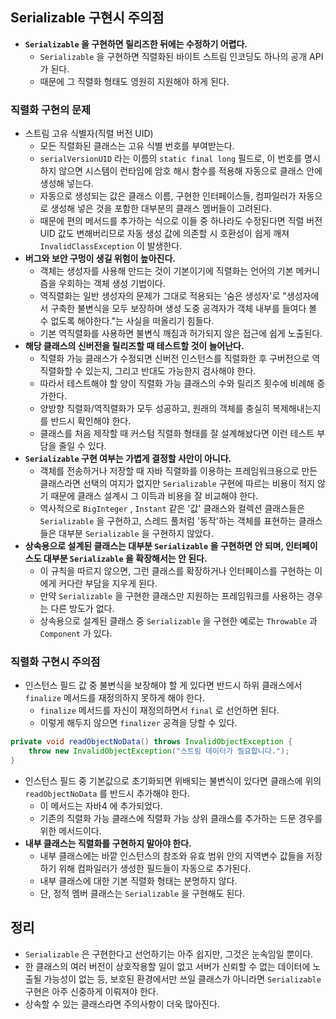 ## Serializable 구현시 주의점
- **`Serializable` 을 구현하면 릴리즈한 뒤에는 수정하기 어렵다.**
  - `Serializable` 을 구현하면 직렬화된 바이트 스트림 인코딩도 하나의 공개 API 가 된다.
  - 때문에 그 직렬화 형태도 영원히 지원해야 하게 된다.

### 직렬화 구현의 문제
- 스트림 고유 식별자(직렬 버전 UID)
  - 모든 직렬화된 클래스는 고유 식별 번호를 부여받는다.
  - `serialVersionUID` 라는 이름의 `static final long` 필드로, 이 번호를 명시하지 않으면 시스템이 런타임에 암호 해시 함수를 적용해 자동으로 클래스 안에 생성해 넣는다.
  - 자동으로 생성되는 값은 클래스 이름, 구현한 인터페이스들, 컴파일러가 자동으로 생성해 넣은 것을 포함한 대부분의 클래스 멤버들이 고려된다.
  - 때문에 편의 메서드를 추가하는 식으로 이들 중 하나라도 수정된다면 직렬 버전 UID 값도 변해버리므로 자동 생성 값에 의존할 시 호환성이 쉽게 깨져 `InvalidClassException` 이 발생한다.
- **버그와 보안 구멍이 생길 위험이 높아진다.**
  - 객체는 생성자를 사용해 만드는 것이 기본이기에 직렬화는 언어의 기본 메커니즘을 우회하는 객체 생성 기법이다.
  - 역직렬화는 일반 생성자의 문제가 그대로 적용되는 '숨은 생성자'로 "생성자에서 구축한 불변식을 모두 보장하며 생성 도중 공격자가 객체 내부를 들여다 볼 수 없도록 해야한다."는 사실을 떠올리기 힘들다.
  - 기본 역직렬화를 사용하면 불변식 깨짐과 허가되지 않은 접근에 쉽게 노출된다.
- **해당 클래스의 신버전을 릴리즈할 때 테스트할 것이 늘어난다.**
  - 직렬화 가능 클래스가 수정되면 신버전 인스턴스를 직렬화한 후 구버전으로 역직렬화할 수 있는지, 그리고 반대도 가능한지 검사해야 한다.
  - 따라서 테스트해야 할 양이 직렬화 가능 클래스의 수와 릴리즈 횟수에 비례해 증가한다.
  - 양방향 직렬화/역직렬화가 모두 성공하고, 원래의 객체를 충실히 복제해내는지를 반드시 확인해야 한다.
  - 클래스를 처음 제작할 때 커스텀 직렬화 형태를 잘 설계해놨다면 이런 테스트 부담을 줄일 수 있다.
- **`Serializable` 구현 여부는 가볍게 결정할 사안이 아니다.**
  - 객체를 전송하거나 저장할 때 자바 직렬화를 이용하는 프레임워크용으로 만든 클래스라면 선택의 여지가 없지만 `Serializable` 구현에 따르는 비용이 적지 않기 때문에 클래스 설계시 그 이득과 비용을 잘 비교해야 한다.
  - 역사적으로 `BigInteger` , `Instant` 같은 '값' 클래스와 컬렉션 클래스들은 `Serializable` 을 구현하고, 스레드 풀처럼 '동작'하는 객체를 표현하는 클래스들은 대부분 `Serializable` 을 구현하지 않았다.
- **상속용으로 설계된 클래스는 대부분 `Serializable` 을 구현하면 안 되며, 인터페이스도 대부분 `Serializable` 을 확장해서는 안 된다.**
  - 이 규칙을 따르지 않으면, 그런 클래스를 확장하거나 인터페이스를 구현하는 이에게 커다란 부담을 지우게 된다.
  - 만약 `Serializable` 을 구현한 클래스만 지원하는 프레임워크를 사용하는 경우는 다른 방도가 없다.
  - 상속용으로 설계된 클래스 중 `Serializable` 을 구현한 예로는 `Throwable` 과 `Component` 가 있다.

### 직렬화 구현시 주의점
- 인스턴스 필드 값 중 불변식을 보장해야 할 게 있다면 반드시 하위 클래스에서 `finalize` 메서드를 재정의하지 못하게 해야 한다.
  - `finalize` 메서드를 자신이 재정의하면서 `final` 로 선언하면 된다.
  - 이렇게 해두지 않으면 `finalizer` 공격을 당할 수 있다.

```java
private void readObjectNoData() throws InvalidObjectException {
    throw new InvalidObjectException("스트림 데이터가 필요합니다.");
}
```
- 인스턴스 필드 중 기본값으로 초기화되면 위배되는 불변식이 있다면 클래스에 위의 `readObjectNoData` 를 반드시 추가해야 한다.
  - 이 메서드는 자바4 에 추가되었다.
  - 기존의 직렬화 가능 클래스에 직렬화 가능 상위 클래스를 추가하는 드문 경우를 위한 메서드이다.
- **내부 클래스는 직렬화를 구현하지 말아야 한다.**
  - 내부 클래스에는 바깥 인스턴스의 참조와 유효 범위 안의 지역변수 값들을 저장하기 위해 컴파일러가 생성한 필드들이 자동으로 추가된다.
  - 내부 클래스에 대한 기본 직렬화 형태는 분명하지 않다.
  - 단, 정적 멤버 클래스는 `Serializable` 을 구현해도 된다.

## 정리
- `Serializable` 은 구현한다고 선언하기는 아주 쉽지만, 그것은 눈속임일 뿐이다.
- 한 클래스의 여러 버전이 상호작용할 일이 없고 서버가 신뢰할 수 없는 데이터에 노출될 가능성이 없는 등, 보호된 환경에서만 쓰일 클래스가 아니라면 `Serializable` 구현은 아주 신중하게 이뤄져야 한다.
- 상속할 수 있는 클래스라면 주의사항이 더욱 많아진다.
